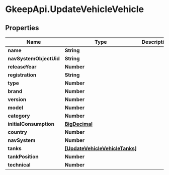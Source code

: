# GkeepApi.UpdateVehicleVehicle

## Properties
Name | Type | Description | Notes
------------ | ------------- | ------------- | -------------
**name** | **String** |  | [optional] 
**navSystemObjectUid** | **String** |  | [optional] 
**releaseYear** | **Number** |  | [optional] 
**registration** | **String** |  | [optional] 
**type** | **Number** |  | [optional] 
**brand** | **Number** |  | [optional] 
**version** | **Number** |  | [optional] 
**model** | **Number** |  | [optional] 
**category** | **Number** |  | [optional] 
**initialConsumption** | [**BigDecimal**](BigDecimal.md) |  | [optional] 
**country** | **Number** |  | [optional] 
**navSystem** | **Number** |  | [optional] 
**tanks** | [**[UpdateVehicleVehicleTanks]**](UpdateVehicleVehicleTanks.md) |  | [optional] 
**tankPosition** | **Number** |  | [optional] 
**technical** | **Number** |  | [optional] 
